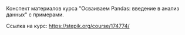 Конспект материалов курса "Осваиваем Pandas: введение в анализ данных" с примерами.

Ссылка на курс: https://stepik.org/course/174774/
